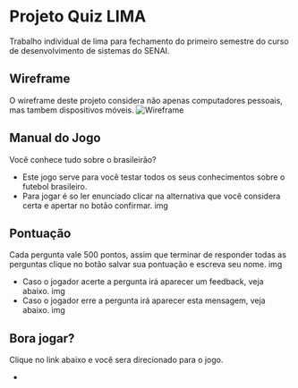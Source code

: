 # Projeto Quiz LIMA
Trabalho individual de lima para fechamento do primeiro semestre do curso de desenvolvimento de sistemas do SENAI.
## Wireframe
O wireframe deste projeto considera não apenas computadores pessoais, mas tambem dispositivos móveis.
![Wireframe](quizwireframejogo.jpg)
## Manual do Jogo
Você conhece tudo sobre o brasileirão?
- Este jogo serve para você testar todos os seus conhecimentos sobre o futebol brasileiro.
- Para jogar é so ler enunciado clicar na alternativa que você considera certa e apertar no botão confirmar.
img
## Pontuação 
Cada pergunta vale 500 pontos, assim que terminar de responder todas as perguntas clique no botão salvar sua pontuação e escreva seu nome.
img
- Caso o jogador acerte a pergunta irá aparecer um feedback, veja abaixo.
img
- Caso o jogador erre a pergunta irá aparecer esta mensagem, veja abaixo.
img

## Bora jogar?
Clique no link abaixo e você sera direcionado para o jogo.

- 

